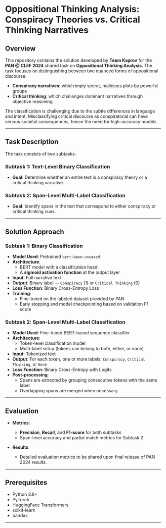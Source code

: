# Oppositional Thinking Analysis: Conspiracy Theories vs. Critical Thinking Narratives

## Overview

This repository contains the solution developed by **Team Kaprov** for the **PAN @ CLEF 2024** shared task on **Oppositional Thinking Analysis**. The task focuses on distinguishing between two nuanced forms of oppositional discourse:  
- **Conspiracy narratives**: which imply secret, malicious plots by powerful groups  
- **Critical thinking**: which challenges dominant narratives through objective reasoning  

The classification is challenging due to the subtle differences in language and intent. Misclassifying critical discourse as conspiratorial can have serious societal consequences, hence the need for high-accuracy models.

---

## Task Description

The task consists of two subtasks:

### Subtask 1: Text-Level Binary Classification
- **Goal**: Determine whether an entire text is a conspiracy theory or a critical thinking narrative.

### Subtask 2: Span-Level Multi-Label Classification
- **Goal**: Identify spans in the text that correspond to either conspiracy or critical thinking cues.

---

## Solution Approach

### Subtask 1: Binary Classification

- **Model Used**: Pretrained `bert-base-uncased`  
- **Architecture**:  
  - BERT model with a classification head  
  - A **sigmoid activation function** at the output layer  
- **Input**: Full narrative text  
- **Output**: Binary label — `Conspiracy` (1) or `Critical Thinking` (0)  
- **Loss Function**: Binary Cross-Entropy Loss  
- **Training**:
  - Fine-tuned on the labeled dataset provided by PAN
  - Early stopping and model checkpointing based on validation F1 score

### Subtask 2: Span-Level Multi-Label Classification

- **Model Used**: Fine-tuned BERT-based sequence classifier  
- **Architecture**:
  - Token-level classification model  
  - Multi-label setup (tokens can belong to both, either, or none)
- **Input**: Tokenized text  
- **Output**: For each token, one or more labels: `Conspiracy`, `Critical Thinking`, or `None`
- **Loss Function**: Binary Cross-Entropy with Logits  
- **Post-processing**:
  - Spans are extracted by grouping consecutive tokens with the same label
  - Overlapping spans are merged when necessary

---

## Evaluation

- **Metrics**:
  - **Precision**, **Recall**, and **F1-score** for both subtasks
  - Span-level accuracy and partial match metrics for Subtask 2

- **Results**:
  - Detailed evaluation metrics to be shared upon final release of PAN 2024 results.

---

## Prerequisites

- Python 3.8+
- PyTorch
- HuggingFace Transformers
- scikit-learn
- pandas

---


